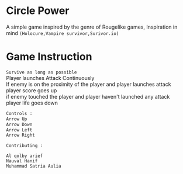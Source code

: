 # Circle Power 

A simple game inspired by the genre of Rougelike games, Inspiration in mind 
`(Holocure,Vampire survivor,Surivor.io)`

# Game Instruction

`Survive as long as possible`\
Player launches Attack Continuously\
If enemy is on the proximity of the player and player launches attack\
player score goes up\
if enemy touched the player and player haven't launched any attack\
player life goes down



```bash
Controls :
Arrow Up
Arrow Down
Arrow Left
Arrow Right
```

```
Contributing :

Al qolby arief 
Nauval Hanif
Muhammad Satria Aulia
